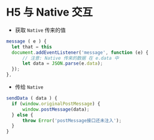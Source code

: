# H5 与 Native 交互

- 获取 `Native` 传来的值

```js {2,5}
message ( e ) {
  let that = this
  document.addEventListener('message', function (e) {
      // 注意: Native 传来的数据 在 e.data 中
      let data = JSON.parse(e.data);
  });
},
```

- 传给 `Native`

```js {3}
sendData ( data ) {
  if (window.originalPostMessage) {
      window.postMessage(data);
  } else {
      throw Error('postMessage接口还未注入');
  }
}
```